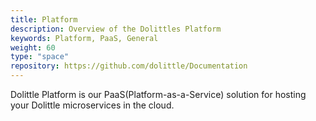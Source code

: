 ```yaml
---
title: Platform
description: Overview of the Dolittles Platform
keywords: Platform, PaaS, General
weight: 60
type: "space"
repository: https://github.com/dolittle/Documentation
---
```

Dolittle Platform is our PaaS(Platform-as-a-Service) solution for hosting your Dolittle microservices in the cloud.
